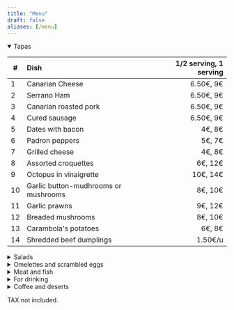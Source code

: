 ```yaml
---
title: "Menu"
draft: false
aliases: [/menu]
---
```


<details open>
<summary>Tapas</summary>

| # | Dish | 1/2 serving, 1 serving |
|---|:---|---:|
| 1 | Canarian Cheese | 6.50€, 9€|
| 2 | Serrano Ham | 6.50€, 9€|
| 3 | Canarian roasted pork | 6.50€, 9€|
| 4 | Cured sausage | 6.50€, 9€|
| 5 | Dates with bacon | 4€, 8€|
| 6 | Padron peppers | 5€, 7€|
| 7 | Grilled cheese | 4€, 8€|
| 8 | Assorted croquettes | 6€, 12€|
| 9 | Octopus in vinaigrette | 10€, 14€|
| 10 | Garlic button-mudhrooms or mushrooms | 8€, 10€|
| 11 | Garlic prawns | 9€, 12€|
| 12 | Breaded mushrooms | 8€, 10€|
| 13 | Carambola's potatoes| 6€, 8€|
| 14 | Shredded beef dumplings | 1.50€/u|

</details>

<details>
<summary>Salads</summary>

| # |  Dish | 1/2 serving, 1 serving |
|---|:---|---:|
| 15 | House salad | 8€, 12€|
| 16 | Tomatoes, onions and tuna salad | 7€, 9€|
| 17 | Potato salad | 4€, 7€|

</details>

<details>
<summary>Omelettes and scrambled eggs</summary>

| # | Dish | 1/2 serving, 1 serving |
|---|---|---:|
| 20 | House scrambled eggs | 7€, 9€|
| 21 | Mushrooms scrambled eggs | 8€, 11€|
| 22 | Prawns and mushrooms scrambled eggs | 9€, 12€|
| 23 | Canarian omelette | 6€, 8€|
| 24 | Garlic omelette | 5€|
| 25 | Spanish omelette | 5€, 7€|
| 26 | Cured sausages omelette | 6€, 8€|
| 27 | Cod omelette | 6€, 8€|
| 28 | Meat stuffed omelette | 5€, 7€|

</details>

<details>
<summary>Meat and fish</summary>

| # | Dish | 1/2 serving, 1 serving |
|---|---|---:|
| 30 | Meat or tuna stuffed zucchini | 8€/u|
| 31 | Meat or tuna stuffed pepper | 8€/u|
| 32 | Moussaka | 8€/u|
| 33 | Garlic chopped beef sirloin | 10€, 14€|
| 34 | Chopped beef sirloin w/ Cocacola | 10€, 14€|
| 35 | Chopped beef sirloin with prawns | 11€, 15€|
| 36 | Sweet potatoe with cod and mojo | 4€/u|
| 37 | Meatballs | 7€, 14€|
| 38 | Canarian beef stew | 8€, 12€|
| 39 | Breaded chopped chicken breast | 8€, 11€|
| 40 | Garlic chopped chicken breast | 8€, 11€|
| 41 | Garlic fried rabbit| 8€, 11€|
| 42 | Papas arrugadas con mojo | 4€, 6€|

</details>

<details>
<summary>For drinking</summary>

## Wines

<center>Red wines</center>

| # | Product | Price |
|---|:---|---:|
| 50 | House red wine  | 1/4 2€, 1/2 4€|
| 51 | Mocanero  | 13€|
| 52 | Presas Ocampo  | 13€|
| 53 | Presas Ocampo Barrica  | 15€|
| 54 | El Monje Tradicional  | 14€|
| 55 | El Monje Hollera  | 14€|

<center>White wines</center>

| # | Product | Price |
|---|:---|---:|
| 60 | House dry white wine  | 1/4 2€, 1/2 4€|
| 61 | House fruity white wine | 1/4 2€, 1/2 4€|
| 62 | Brumas de Ayoza Afrutado | 16€|
| 63 | Brumas de Ayoza Seco | 16€|

## Beers

|   | Product | Price |
|---|---|---:|
| 70 | Draft beer |  caña 1€, pint 2€|
| 71 | Dorada pilsen or especial  | 1.50€|
| 72 | Dorada sin or Tropical limón | 1.50€|

## Other drinks

|   | Product | Price |
|---|:---|---:|
| 80 | Water |  1/2l 1€, 1l 2€|
| 81 | Sparkling water |  1/2l 1.20€|
| 82 | Sodas |  1.50€|

</details>

<details>
<summary>Coffee and deserts</summary>

| # | Product | Price |
|---|:---|---:|
| 90 | Homemade Flans |  3.50€|
| 91 | Homemade Pies |  4€|
| 92 | Teas, coffee|  1€|
| 93 | Cortados |  1.20€|
| 94 | Milky coffee |  1.50€|

</details>

TAX not included.